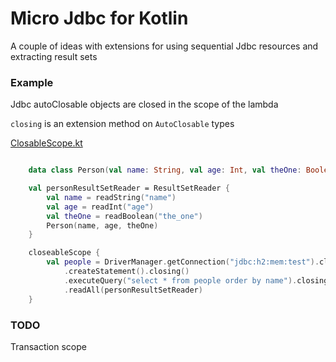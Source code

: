 # Micro Jdbc for Kotlin

A couple of ideas with extensions for using sequential Jdbc resources and extracting result sets

### Example

Jdbc autoClosable objects are closed in the scope of the lambda

`closing` is an extension method on `AutoClosable` types

[ClosableScope.kt](https://github.com/griffio/micro-jdbc/blob/master/src/main/kotlin/griffio/micro/ClosableScope.kt)

```kotlin

    data class Person(val name: String, val age: Int, val theOne: Boolean)

    val personResultSetReader = ResultSetReader {
        val name = readString("name")
        val age = readInt("age")
        val theOne = readBoolean("the_one")
        Person(name, age, theOne)
    }

    closeableScope {
        val people = DriverManager.getConnection("jdbc:h2:mem:test").closing()
            .createStatement().closing()
            .executeQuery("select * from people order by name").closing()
            .readAll(personResultSetReader)
    }
```

### TODO

Transaction scope
